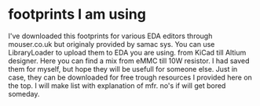 # footprints I am using
I've downloaded this footprints for various EDA editors through mouser.co.uk but originaly provided by samac sys.
You can use LibraryLoader to upload them to EDA you are using. from KiCad till Altium designer.
Here you can find a mix from eMMC till 10W resistor. 
I had saved them for myself, but hope they will be usefull for someone else. 
Just in case, they can be downloaded for free trough resources I provided here on the top. 
I will make list with explanation of mfr. no's if will get bored someday.
